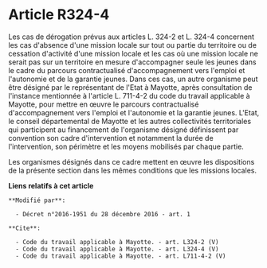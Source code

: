 # Article R324-4

Les cas de dérogation prévus aux articles L. 324-2 et L. 324-4 concernent les cas d'absence d'une mission locale sur tout ou
partie du territoire ou de cessation d'activité d'une mission locale et les cas où une mission locale ne serait pas sur un
territoire en mesure d'accompagner seule les jeunes dans le cadre du parcours contractualisé d'accompagnement vers l'emploi
et l'autonomie et de la garantie jeunes. Dans ces cas, un autre organisme peut être désigné par le représentant de l'Etat à
Mayotte, après consultation de l'instance mentionnée à l'article L. 711-4-2 du code du travail applicable à Mayotte, pour
mettre en œuvre le parcours contractualisé d'accompagnement vers l'emploi et l'autonomie et la garantie jeunes. L'Etat, le
conseil départemental de Mayotte et les autres collectivités territoriales qui participent au financement de l'organisme
désigné définissent par convention son cadre d'intervention et notamment la durée de l'intervention, son périmètre et les
moyens mobilisés par chaque partie. 

Les organismes désignés dans ce cadre mettent en œuvre les dispositions de la présente section dans les mêmes conditions que
les missions locales.

**Liens relatifs à cet article**

	**Modifié par**:

	  - Décret n°2016-1951 du 28 décembre 2016 - art. 1

	**Cite**:

	  - Code du travail applicable à Mayotte. - art. L324-2 (V)
	  - Code du travail applicable à Mayotte. - art. L324-4 (V)
	  - Code du travail applicable à Mayotte. - art. L711-4-2 (V)
